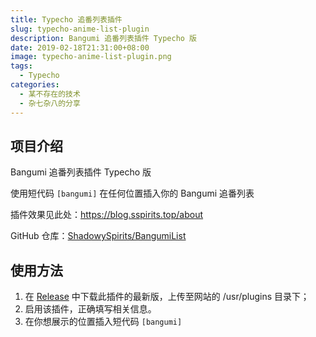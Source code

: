 ```yaml
---
title: Typecho 追番列表插件
slug: typecho-anime-list-plugin
description: Bangumi 追番列表插件 Typecho 版
date: 2019-02-18T21:31:00+08:00
image: typecho-anime-list-plugin.png
tags:
  - Typecho
categories:
  - 某不存在的技术
  - 杂七杂八的分享
---
```


## 项目介绍

Bangumi 追番列表插件 Typecho 版

使用短代码 `[bangumi]` 在任何位置插入你的 Bangumi 追番列表

插件效果见此处：https://blog.sspirits.top/about

GitHub 仓库：[ShadowySpirits/BangumiList](https://github.com/ShadowySpirits/BangumiList)

## 使用方法

1.  在 [Release](https://github.com/ShadowySpirits/BangumiList/releases) 中下载此插件的最新版，上传至网站的 /usr/plugins 目录下；
2.  启用该插件，正确填写相关信息。
3.  在你想展示的位置插入短代码 `[bangumi]`
